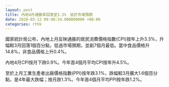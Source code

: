 ```yaml
---
layout: post
title: 內地4月通脹率回落至3.3%　低於市場預期
date: 2020-05-12 09:40:54.000000000 +08:00
categories: rthk
---
```


國家統計局公布，內地上月反映通脹的居民消費價格指數(CPI)按年上升3.3%，升幅較3月回落1個百分點，低過市場預期，並創7個月最低。當中食品價格升14.8%，非食品價格上升0.4%。

內地4月CPI按月下跌0.9%。今年首4個月平均CPI按年升4.5%。

至於上月工業生產者出廠價格指數(PPI)按年跌3.1%，跌幅較3月擴大1.6個百分點，是4年最大跌幅；按月跌1.3%。今年首4個月平均PPI按年跌1.2%。

